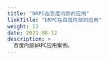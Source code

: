```yaml
---
title: "bRPC在百度内部的应用"
linkTitle: "bRPC在百度内部的应用"
weight: 11
date: 2021-08-12
description: >
  百度内部bRPC应用案例。
---
```

